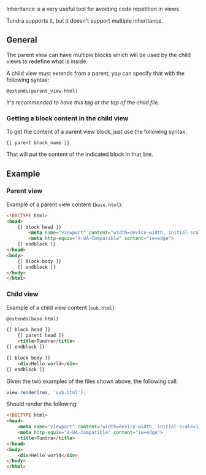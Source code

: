 Inheritance is a very useful tool for avoiding code repetition in views.

Tundra supports it, but it doesn't support multiple inheritance.

## General

The parent view can have multiple blocks which will be used by the child views to redefine what is inside.

A child view must extends from a parent, you can specify that with the following syntax:

```
@extends(parent_view.html)
```

_It's recommended to have this tag at the top of the child file._

### Getting a block content in the child view

To get the content of a parent view block, just use the following syntax:

```
{[ parent block_name ]}
```

That will put the content of the indicated block in that line.

## Example

### Parent view

Example of a parent view content (`base.html`):

```html
<!DOCTYPE html>
<head>
    {[ block head ]}
        <meta name="viewport" content="width=device-width, initial-scale=1.0">
        <meta http-equiv="X-UA-Compatible" content="ie=edge">
    {[ endblock ]}
</head>
<body>
    {[ block body ]}
    {[ endblock ]}
</body>
</html>
```

### Child view

Example of a child view content (`sub.html`):

```html
@extends(base.html)

{[ block head ]}
    {[ parent head ]}
    <title>Tundra</title>
{[ endblock ]}

{[ block body ]}
    <div>Hello world</div>
{[ endblock ]}
```

Given the two examples of the files shown above, the following call:

```js
view.render(res, 'sub.html');
```

Should render the following:

```html
<!DOCTYPE html>
<head>
    <meta name="viewport" content="width=device-width, initial-scale=1.0">
    <meta http-equiv="X-UA-Compatible" content="ie=edge">
    <title>Tundra</title>
</head>
<body>
    <div>Hello world</div>
</body>
</html>
```
